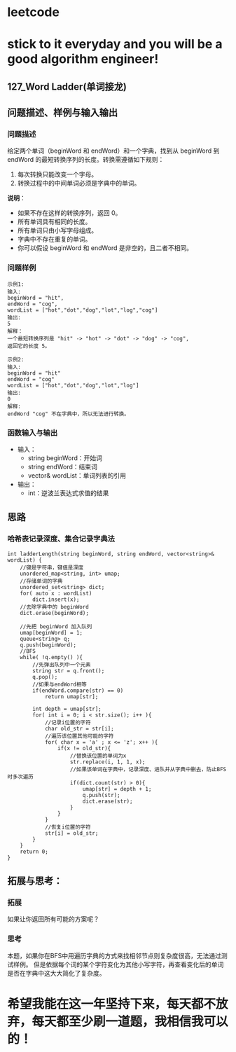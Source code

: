 # leetcode
# stick to it everyday and you will be a good algorithm engineer!
## 127_Word Ladder(单词接龙)
## 问题描述、样例与输入输出

### 问题描述

给定两个单词（beginWord 和 endWord）和一个字典，找到从 beginWord 到 endWord 的最短转换序列的长度。转换需遵循如下规则：

1. 每次转换只能改变一个字母。
2. 转换过程中的中间单词必须是字典中的单词。

__说明__：

* 如果不存在这样的转换序列，返回 0。
* 所有单词具有相同的长度。
* 所有单词只由小写字母组成。
* 字典中不存在重复的单词。
* 你可以假设 beginWord 和 endWord 是非空的，且二者不相同。

### 问题样例

	示例1:
	输入: 
	beginWord = "hit",
	endWord = "cog",
	wordList = ["hot","dot","dog","lot","log","cog"]
	输出: 
	5
	解释：
	一个最短转换序列是 "hit" -> "hot" -> "dot" -> "dog" -> "cog",
    返回它的长度 5。
	
	示例2:
	输入: 
	beginWord = "hit"
	endWord = "cog"
	wordList = ["hot","dot","dog","lot","log"]
	输出: 
	0
	解释: 
	endWord "cog" 不在字典中，所以无法进行转换。
	

### 函数输入与输出

* 输入：
	* string beginWord：开始词
	* string endWord：结束词
	* vector<string>& wordList：单词列表的引用
* 输出：
	* int：逆波兰表达式求值的结果

## 思路	
### 哈希表记录深度、集合记录字典法

	int ladderLength(string beginWord, string endWord, vector<string>& wordList) {
        //键是字符串，键值是深度
        unordered_map<string, int> umap;
        //存储单词的字典
        unordered_set<string> dict;
        for( auto x : wordList)
            dict.insert(x);
        //去除字典中的 beginWord
        dict.erase(beginWord);
        
        //先把 beginWord 加入队列
        umap[beginWord] = 1;
        queue<string> q;
        q.push(beginWord);
        //BFS
        while( !q.empty() ){
            //先弹出队列中一个元素
            string str = q.front();
            q.pop();
            //如果与endWord相等
            if(endWord.compare(str) == 0)
                return umap[str];
            
            int depth = umap[str];
            for( int i = 0; i < str.size(); i++ ){
                //记录i位置的字符
                char old_str = str[i];
                //遍历该位置其他可能的字符
                for( char x = 'a' ; x <= 'z'; x++ ){
                    if(x != old_str){
                        //替换该位置的单词为x
                        str.replace(i, 1, 1, x);
                        //如果该单词在字典中，记录深度、进队并从字典中删去，防止BFS时多次遍历
                        if(dict.count(str) > 0){
                            umap[str] = depth + 1;
                            q.push(str);
                            dict.erase(str);
                        }
                    }
                }
                //恢复i位置的字符
                str[i] = old_str;
            }
        }
        return 0;
    }
		

 
## 拓展与思考：
### 拓展
如果让你返回所有可能的方案呢？
### 思考
本题，如果你在BFS中用遍历字典的方式来找相邻节点则复杂度很高，无法通过测试样例。
但是依据每个词的某个字符变化为其他小写字符，再查看变化后的单词是否在字典中这大大简化了复杂度。
	  
# 希望我能在这一年坚持下来，每天都不放弃，每天都至少刷一道题，我相信我可以的！
